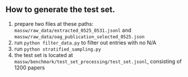 ## How to generate the test set.

1. prepare two files at these paths: `massw/raw_data/extracted_0525_0531.jsonl` and `massw/raw_data/oag_publication_selected_0525.json`
2. run `python filter_data.py` to filter out entries with no N/A
3. run `python stratified_sampling.py`
4. the test set is located at `massw/benchmark/test_set_processing/test_set.jsonl`, consisting of 1200 papers

